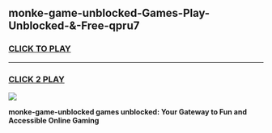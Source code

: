
## monke-game-unblocked-Games-Play-Unblocked-&-Free-qpru7
<h3>
<a href="https://premium76.site?title=monke-game-unblocked&ref=24A">CLICK TO PLAY</a></h3>
<hr>

<h3>
<a href="https://premium76.site?title=monke-game-unblocked&ref=24A">CLICK 2 PLAY</a>
  
</h3>

<a href="https://premium76.site?title=monke-game-unblocked&ref=24A"><img src="https://clearcache.store/games.png"></a>


**monke-game-unblocked games unblocked: Your Gateway to Fun and Accessible Online Gaming**

